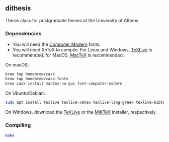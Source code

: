 ## dithesis
Thesis class for postgraduate theses at the University of Athens

### Dependencies
- You will need the [Computer Modern](https://www.fontsquirrel.com/fonts/computer-modern) fonts.
- You will need XeTeX to compile. For Linux and Windows, [TeXLive](https://www.tug.org/texlive/) is recommended, for MacOS, [MacTeX](https://tug.org/mactex/) is recommended.

On macOS:
```sh
brew tap homebrew/cask
brew tap homebrew/cask-fonts
brew cask install mactex-no-gui font-computer-modern
```

On Ubuntu/Debian:
```bash
sudo apt install texlive texlive-xetex texlive-lang-greek texlive-bibtex-extra latexmk ttf-mscorefonts-installer fonts-cmu
```

On Windows, download the [TeXLive](https://tug.org/texlive/acquire-netinstall.html) or the [MiKTeX](https://miktex.org/download) installer, respectively.

### Compiling

```bash
make
```
